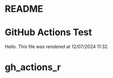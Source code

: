# README


# GitHub Actions Test

Hello. This file was rendered at 12/07/2024 11:32.
# gh_actions_r
